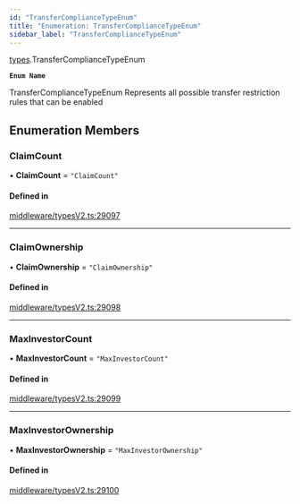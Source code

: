 ```yaml
---
id: "TransferComplianceTypeEnum"
title: "Enumeration: TransferComplianceTypeEnum"
sidebar_label: "TransferComplianceTypeEnum"
---
```


[types](../../../modules/Types/Types.md).TransferComplianceTypeEnum

**`Enum Name`**

 TransferComplianceTypeEnum
 Represents all possible transfer restriction rules that can be enabled

## Enumeration Members

### ClaimCount

• **ClaimCount** = ``"ClaimCount"``

#### Defined in

[middleware/typesV2.ts:29097](https://github.com/PolymeshAssociation/polymesh-sdk/blob/95e180d2/src/middleware/typesV2.ts#L29097)

___

### ClaimOwnership

• **ClaimOwnership** = ``"ClaimOwnership"``

#### Defined in

[middleware/typesV2.ts:29098](https://github.com/PolymeshAssociation/polymesh-sdk/blob/95e180d2/src/middleware/typesV2.ts#L29098)

___

### MaxInvestorCount

• **MaxInvestorCount** = ``"MaxInvestorCount"``

#### Defined in

[middleware/typesV2.ts:29099](https://github.com/PolymeshAssociation/polymesh-sdk/blob/95e180d2/src/middleware/typesV2.ts#L29099)

___

### MaxInvestorOwnership

• **MaxInvestorOwnership** = ``"MaxInvestorOwnership"``

#### Defined in

[middleware/typesV2.ts:29100](https://github.com/PolymeshAssociation/polymesh-sdk/blob/95e180d2/src/middleware/typesV2.ts#L29100)
